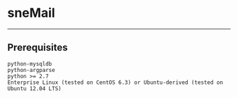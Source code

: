 # sneMail
***

## Prerequisites
	python-mysqldb
	python-argparse
	python >= 2.7
	Enterprise Linux (tested on CentOS 6.3) or Ubuntu-derived (tested on Ubuntu 12.04 LTS)